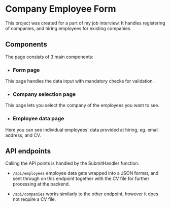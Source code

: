 # Company Employee Form

This project was created for a part of my job interview.
It handles registering of companies, and hiring employees for existing companies.
## Components
The page consists of 3 main components:
- ### Form page
This page handles the data input with mandatory checks for validation.
- ### Company selection page
This page lets you select the company of the employees you want to see.
- ### Employee data page
Here you can see individual employees' data provided at hiring, eg. email address, and CV.

## API endpoints

Calling the API points is handled by the SubmitHandler function.
- `/api/employees`
employee data gets wrapped into a JSON format, and sent through on this endpoint together with the CV file for further processing at the backend.

- `/api/companies`
works similarly to the other endpoint, however it does not require a CV file.
